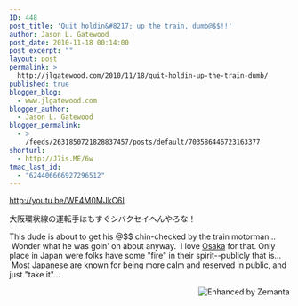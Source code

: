 ```yaml
---
ID: 448
post_title: 'Quit holdin&#8217; up the train, dumb@$$!!'
author: Jason L. Gatewood
post_date: 2010-11-18 00:14:00
post_excerpt: ""
layout: post
permalink: >
  http://jlgatewood.com/2010/11/18/quit-holdin-up-the-train-dumb/
published: true
blogger_blog:
  - www.jlgatewood.com
blogger_author:
  - Jason L. Gatewood
blogger_permalink:
  - >
    /feeds/2631850721828837457/posts/default/703586446723163377
shorturl:
  - http://J7is.ME/6w
tmac_last_id:
  - "624406666927296512"
---
```

http://youtu.be/WE4M0MJkC6I

大阪環状線の運転手はもすぐシバクセイヘんやろな！

This dude is about to get his @$$ chin-checked by the train motorman...  Wonder what he was goin' on about anyway.  I love <a class="zem_slink" title="Osaka" href="http://maps.google.com/maps?ll=34.6938888889,135.502222222&amp;spn=0.1,0.1&amp;q=34.6938888889,135.502222222 (Osaka)&amp;t=h" rel="geolocation" target="_blank">Osaka</a> for that. Only place in Japan were folks have some "fire" in their spirit--publicly that is...  Most Japanese are known for being more calm and reserved in public, and just "take it"...
<div class="zemanta-pixie" style="margin-top: 10px; height: 15px;"><a class="zemanta-pixie-a" title="Enhanced by Zemanta" href="http://www.zemanta.com/?px"><img class="zemanta-pixie-img" style="border: none; float: right;" src="http://img.zemanta.com/zemified_h.png?x-id=711b7f6b-e9fc-4078-a1eb-2c87e078b95b" alt="Enhanced by Zemanta" /></a></div>